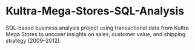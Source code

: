 # Kultra-Mega-Stores-SQL-Analysis
SQL-based business analysis project using transactional data from Kultra Mega Stores to uncover insights on sales, customer value, and shipping strategy (2009–2012).
